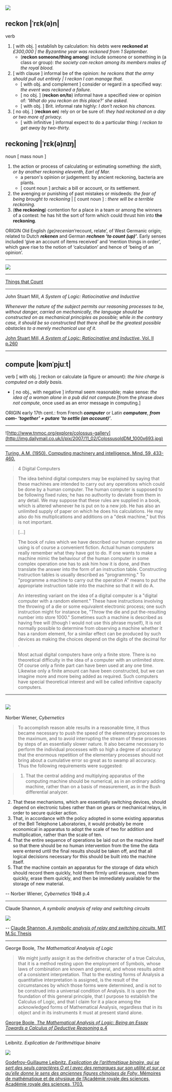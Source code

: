 ![](http://www.bobmockford.co.uk/calculating/reckoner/Ready%20Reckoner.jpg)

## reckon |ˈrɛk(ə)n|
verb

1. [ with obj. ] establish by calculation: his debts were **reckoned at** _£300,000 | the Byzantine year was reckoned from 1 September._
	* (**reckon someone/thing among**) include someone or something in (a class or group): _the society can reckon among its members males of the royal blood._
2. [ with clause ] informal be of the opinion: _he reckons that the army should pull out entirely | I reckon I can manage that._
	* [ with obj. and complement ] consider or regard in a specified way: _the event was reckoned a failure._
	* [ no obj. ] (**reckon on/to**) informal have a specified view or opinion of: _‘What do you reckon on this place?’ she asked._
	* [ with obj. ] Brit. informal rate highly: _I don't reckon his chances._
3. [ no obj. ] (**reckon on**) rely on or be sure of: _they had reckoned on a day or two more of privacy._
	* [ with infinitive ] informal expect to do a particular thing: _I reckon to get away by two-thirty._
    
## reckoning |ˈrɛk(ə)nɪŋ|
noun [ mass noun ]

1. the action or process of calculating or estimating something: _the sixth, or by another reckoning eleventh, Earl of Mar._
	* a person's opinion or judgement: by ancient reckoning, bacteria are plants.
	* [ count noun ] archaic a bill or account, or its settlement.
2. the avenging or punishing of past mistakes or misdeeds: _the fear of being brought to reckoning_ | [ count noun ] : _there will be a terrible reckoning._
3. (**the reckoning**) contention for a place in a team or among the winners of a contest: he has hit the sort of form which could thrust him into **the reckoning**.

ORIGIN Old English _(ge)recenian_‘recount, relate’, of West Germanic origin; related to Dutch _**rekenen**_ and German _**rechnen ‘to count (up)’**_. Early senses included ‘give an account of items received’ and ‘mention things in order’, which gave rise to the notion of ‘calculation’ and hence of ‘being of an opinion’.

----

![](http://www.cbi.umn.edu/hostedpublications/Tomash/Images%20web%20site/Image%20files/R%20Images/images/Ready%20Reckoner.calcul%20des%20paymens.1691.sample%20table%20page.jpg)

----

[Things that Count](http://metastudies.net/pmwiki/pmwiki.php?n=Site.TheModernEpochAndTheEmergenceOfTheModernCalculator)

----

John Stuart Mill, _A System of Logic: Ratiocinative and Inductive_

_Whenever the nature of the subject permits our reasoning processes to be, without danger, carried on mechanically, the language should be constructed on as mechanical principles as possible; while in the contrary case, it should be so constructed that there shall be the greatest possible obstacles to a merely mechanical use of it._

[John Stuart Mill, _A System of Logic: Ratiocinative and Inductive_, Vol. II p.260](http://www.gutenberg.org/files/35421/35421-h/35421-h.htm#Page_289)

----

## compute |kəmˈpjuːt|
verb [ with obj. ]
reckon or calculate (a figure or amount): _the hire charge is computed on a daily basis._
* [ no obj., with negative ] informal seem reasonable; make sense: _the idea of a woman alone in a pub did not compute._[from the phrase _does not compute_, once used as an error message in computing.]

ORIGIN early 17th cent.: from French _**computer**_ or Latin _**computare**_, **_from com- ‘together’ + putare ‘to settle (an account)’_**.

----

![http://www.tnmoc.org/explore/colossus-gallery](http://img.dailymail.co.uk/i/pix/2007/11_02/ColossusoldDM_1000x693.jpg)

----

[Turing, A.M. (1950). Computing machinery and intelligence. Mind, 59, 433-460.](http://loebner.net/Prizef/TuringArticle.html)

> 4 Digital Computers

> The idea behind digital computers may be explained by saying that these machines are intended to carry out any operations which could be done by a human computer. The human computer is supposed to be following fixed rules; he has no authority to deviate from them in any detail. We may suppose that these rules are supplied in a book, which is altered whenever he is put on to a new job. He has also an unlimited supply of paper on which he does his calculations. He may also do his multiplications and additions on a "desk machine," but this is not important.

> [...]

> The book of rules which we have described our human computer as using is of course a convenient fiction. Actual human computers really remember what they have got to do. If one wants to make a machine mimic the behaviour of the human computer in some complex operation one has to ask him how it is done, and then translate the answer into the form of an instruction table. Constructing instruction tables is usually described as "programming." To "programme a machine to carry out the operation A" means to put the appropriate instruction table into the machine so that it will do A.

> An interesting variant on the idea of a digital computer is a "digital computer with a random element." These have instructions involving the throwing of a die or some equivalent electronic process; one such instruction might for instance be, "Throw the die and put the-resulting number into store 1000." Sometimes such a machine is described as having free will (though I would not use this phrase myself), It is not normally possible to determine from observing a machine whether it has a random element, for a similar effect can be produced by such devices as making the choices depend on the digits of the decimal for .

> Most actual digital computers have only a finite store. There is no theoretical difficulty in the idea of a computer with an unlimited store. Of course only a finite part can have been used at any one time. Likewise only a finite amount can have been constructed, but we can imagine more and more being added as required. Such computers have special theoretical interest and will be called infinitive capacity computers.

----
![](http://archive.computerhistory.org/resources/still-image/Bush-Vannevar/bush_vannevar_differential_analyzer.c1930.102618648.lg.jpg)
----

Norber Wiener, _Cybernetics_ 

> To accomplish reason able results in a reasonable time, it thus became necessary to push the speed of the elementary processes to the maximum, and to avoid interrupting the stream of these processes by steps of an essentially slower nature. It also became necessary to perform the individual processes with so high a degree of accuracy that the enormous repetition of the elementary processes should not bring about a cumulative error so great as to swamp all accuracy. Thus the following requirements were suggested:

>1. That the central adding and multiplying apparatus of the computing machine should be numerical, as in an ordinary adding machine, rather than on a basis of measurement, as in the Bush differential analyzer.
2. That these mechanisms, which are essentially switching devices, should depend on electronic tubes rather than on gears or mechanical relays, in order to secure quicker action.
3. That, in accordance with the policy adopted in some existing apparatus of the Bell Telephone Laboratories, it would probably be more economical in apparatus to adopt the scale of two for addition and multiplication, rather than the scale of ten.
4. That the entire sequence of operations be laid out on the machine itself so that there should be no human intervention from the time the data were entered until the final results should be taken off, and that all logical decisions necessary for this should be built into the machine itself.
5. That the machine contain an apparatus for the storage of data which should record them quickly, hold them firmly until erasure, read them quickly, erase them quickly, and then be immediately available for the storage of new material.

-- Norber Wiener, _Cybernetics_ 1948 p.4

----

Claude Shannon, _A symbolic analysis of relay and switching circuits_

![](img/shannon.png)

-- [Claude Shannon, _A symbolic analysis of relay and switching circuits_, MIT M.Sc Thesis](http://dspace.mit.edu/handle/1721.1/11173)

----

George Boole, _The Mathematical Analysis of Logic_

> We might justly assign it as the definitive character of a true Calculus, that it is a method resting upon the employment of Symbols, whose laws of combination are known and general, and whose results admit of a consistent interpretation. That to the existing forms of Analysis a quantitative interpretation is assigned, is the result of the circumstances by which those forms were determined, and is not to be construed into a universal condition of Analysis. It is upon the foundation of this general principle, that I purpose to establish the Calculus of Logic, and that I claim for it a place among the acknowledged forms of Mathematical Analysis, regardless that in its object and in its instruments it must at present stand alone.

[George Boole, _The Mathematical Analysis of Logic: Being an Essay Towards a Calculus of Deductive Reasoning_ p.4](http://www.gutenberg.org/files/36884/36884-pdf.pdf?session_id=8cb262941aa0df95dff4520e00b3aa7060799906)

----

Leibnitz. _Explication de l’arithmétique binaire_

![](img/leibniz-calcul-binaire.png)

[Godefroy-Guillaume Leibnitz. _Explication de l’arithmétique binaire, qui se sert des seuls caractères O et I avec des remarques sur son utilité et sur ce qu’elle donne le sens des anciennes figures chinoises de Fohy_. Mémoires de mathématique et de physique de l’Académie royale des sciences, Académie royale des sciences, 1703.](img/Leibniz_ArithmetiqueBinaire.pdf)



